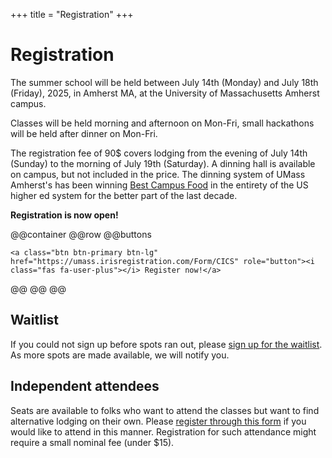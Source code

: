 +++
title = "Registration"
+++

# Registration


The summer school will be held between July 14th (Monday) and July 18th (Friday), 2025, in Amherst MA, at the University of Massachusetts Amherst campus.

Classes will be held morning and afternoon on Mon-Fri, small hackathons will be held after dinner on Mon-Fri.

The registration fee of 90\$ covers lodging from the evening of July 14th (Sunday) to the morning of July 19th (Saturday). A dinning hall is available on campus, but not included in the price. The dinning system of UMass Amherst's has been winning [Best Campus Food](https://www.umass.edu/news/article/umass-amherst-earns-no-1-spot-seventh-time-best-campus-food-rankings-princeton-review) in the entirety of the US higher ed system for the better part of the last decade.

**Registration is now open!**

@@container
@@row
@@buttons
~~~
<a class="btn btn-primary btn-lg" href="https://umass.irisregistration.com/Form/CICS" role="button"><i class="fas fa-user-plus"></i> Register now!</a>
~~~
@@
@@
@@

## Waitlist

If you could not sign up before spots ran out, please [sign up for the waitlist](https://docs.google.com/forms/d/e/1FAIpQLSd4I2js0jBv6m-JFftV1Bdx0QIf922luGvMXIReet5rc_gBLA/viewform?usp=sharing). As more spots are made available, we will notify you.

## Independent attendees

Seats are available to folks who want to attend the classes but want to find alternative lodging on their own. Please [register through this form](https://docs.google.com/forms/d/e/1FAIpQLScdeQ-nDop8QIqRBqL9-I4EJmYGhpSpEupuIPwk8TB2aHSNig/viewform?usp=sharing) if you would like to attend in this manner. Registration for such attendance might require a small nominal fee (under \$15).